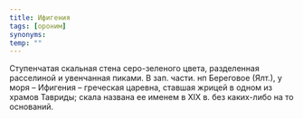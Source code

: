 ```yaml
---
title: Ифигения
tags: [ороним]
synonyms:
temp: ""
---
```


Ступенчатая скальная стена серо-зеленого цвета, разделенная расселиной и
увенчанная пиками. В зап. части. нп Береговое (Ялт.), у моря – Ифигения –
греческая царевна, ставшая жрицей в одном из храмов Тавриды; скала названа ее
именем в ХIХ в. без каких-либо на то оснований.
